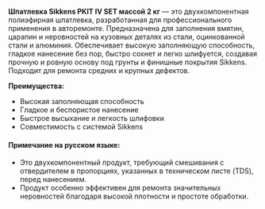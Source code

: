 **Шпатлевка Sikkens PKIT IV SET массой 2 кг** — это двухкомпонентная полиэфирная шпатлевка, разработанная для профессионального применения в авторемонте. Предназначена для заполнения вмятин, царапин и неровностей на кузовных деталях из стали, оцинкованной стали и алюминия. Обеспечивает высокую заполняющую способность, гладкое нанесение без пор, быстро сохнет и легко шлифуется, создавая прочную и ровную основу под грунты и финишные покрытия Sikkens. Подходит для ремонта средних и крупных дефектов.

**Преимущества:**

- Высокая заполняющая способность
- Гладкое и беспористое нанесение
- Быстрое высыхание и легкость шлифовки
- Совместимость с системой Sikkens

#### Примечание на русском языке:

- Это двухкомпонентный продукт, требующий смешивания с отвердителем в пропорциях, указанных в техническом листе (TDS), перед нанесением.
- Продукт особенно эффективен для ремонта значительных неровностей благодаря высокой плотности и простоте обработки.
